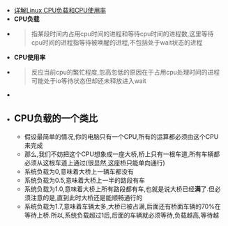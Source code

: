 - [详解Linux CPU负载和CPU使用率](https://cloud.tencent.com/developer/article/1722207)
- **CPU负载**
- > 指某段时间内占用cpu时间的进程和等待cpu时间的进程数,这里等待cpu时间的进程指等待被唤醒的进程,不包括处于wait状态的进程
- **CPU使用率**
- > 反应当前cpu的繁忙程度,忽高忽低的原因在于占用cpu处理时间的进程可能处于io等待状态但却还未释放进入wait
-
- ## CPU负载的一个类比
	- 假设最简单的情况,你的电脑只有一个CPU,所有的运算都必须由这个CPU来完成
	- 那么,我们不妨把这个CPU想象成一座大桥,桥上只有一根车道,所有车辆都必须从这根车道上通过(很显然,这座桥只能单向通行)
	- 系统负载为0,意味着大桥上一辆车都没有
	- 系统负载为0.5,意味着大桥上一半的路段有车
	- 系统负载为1.0,意味着大桥上所有路段都有车,也就是说大桥已经**满**了.但必须注意的是,直到此时大桥还是能顺畅通行的
	- 系统负载为1.7,意味着车辆太多,大桥已被占满,后面还有桥面车辆的70%在等待上桥.所以,系统负载超过1后,后面的车辆就必须等待,负载越高,等待越